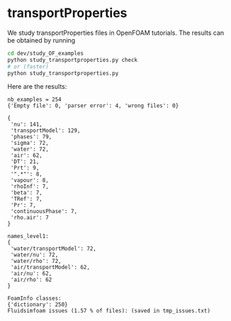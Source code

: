 # transportProperties

We study transportProperties files in OpenFOAM tutorials. The results can be obtained
by running

```sh
cd dev/study_OF_examples
python study_transportproperties.py check
# or (faster)
python study_transportproperties.py
```

Here are the results:

```
nb_examples = 254
{'Empty file': 0, 'parser error': 4, 'wrong files': 0}

{
 'nu': 141,
 'transportModel': 129,
 'phases': 79,
 'sigma': 72,
 'water': 72,
 'air': 62,
 'DT': 21,
 'Prt': 9,
 '".*"': 8,
 'vapour': 8,
 'rhoInf': 7,
 'beta': 7,
 'TRef': 7,
 'Pr': 7,
 'continuousPhase': 7,
 'rho.air': 7
}

names_level1:
{
 'water/transportModel': 72,
 'water/nu': 72,
 'water/rho': 72,
 'air/transportModel': 62,
 'air/nu': 62,
 'air/rho': 62
}

FoamInfo classes:
{'dictionary': 250}
Fluidsimfoam issues (1.57 % of files): (saved in tmp_issues.txt)

```
